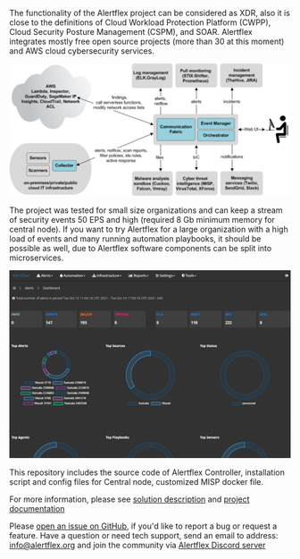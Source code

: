 The functionality of the Alertflex project can be considered as XDR, also it is close to the definitions of Cloud Workload Protection Platform (CWPP), Cloud Security Posture Management (CSPM), and SOAR. Alertflex integrates mostly free open source projects (more than 30 at this moment) and AWS cloud cybersecurity services.

![](https://github.com/alertflex/cnode/blob/master/img/hld-arch.png)

The project was tested for small size organizations and can keep a stream of security events 50 EPS and high (required 8 Gb minimum memory for central node). If you want to try Alertflex for a large organization with a high load of events and many running automation playbooks, it should be possible as well, due to Alertflex software components can be split into microservices.

![](https://github.com/alertflex/cnode/blob/master/img/slides.gif)

This repository includes the source code of Alertflex Controller, installation script and config files for Central node, customized MISP docker file.

For more information, please see [solution description](https://alertflex.github.io/solution.html) and [project documentation](https://alertflex.github.io/doc/index.html)
	
Please [open an issue on GitHub](https://github.com/alertflex/altprobe/issues), if you'd like to report a bug or request a feature. 
Have a question or need tech support, send an email to address: info@alertflex.org
and join the community via [Alertflex Discord server](https://discord.gg/wDSz7rDMWv)

